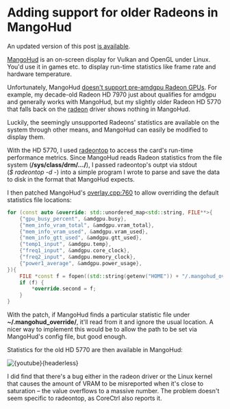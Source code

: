 <post-date date="11 February 2023"/>

# Adding support for older Radeons in MangoHud

<div class="note">
    An updated version of this post <a href="/blog/adding-workaround-support-for-unsupported-gpus-in-mangohud/">is available</a>.
</div>

[MangoHud](https://github.com/flightlessmango/MangoHud/) is an on-screen display for Vulkan and OpenGL under Linux. You'd use it in games etc. to display run-time statistics like frame rate and hardware temperature.

Unfortunately, MangoHud [doesn't support pre-amdgpu Radeon GPUs](https://github.com/flightlessmango/MangoHud/issues/233). For example, my decade-old Radeon HD 7970 just about qualifies for amdgpu and generally works with MangoHud, but my slightly older Radeon HD 5770 that falls back on the [radeon](https://linux.die.net/man/4/radeon) driver shows nothing in MangoHud.

Luckily, the seemingly unsupported Radeons' statistics are available on the system through other means, and MangoHud can easily be modified to display them.

With the HD 5770, I used [radeontop](https://github.com/clbr/radeontop) to access the card's run-time performance metrics. Since MangoHud reads Radeon statistics from the file system (**/sys/class/drm/.../**), I passed radeontop's outpt via stdout <span style="white-space: nowrap;">(*$ radeontop -d -*)</span> into a simple program I wrote to parse and save the data to disk in the format that MangoHud expects.

I then patched MangoHud's [overlay.cpp:760](https://github.com/flightlessmango/MangoHud/blob/v0.6.8/src/overlay.cpp#L760) to allow overriding the default statistics file locations:

```c++ [{headerless}]
for (const auto &override: std::unordered_map<std::string, FILE**>{
    {"gpu_busy_percent", &amdgpu.busy},
    {"mem_info_vram_total", &amdgpu.vram_total},
    {"mem_info_vram_used", &amdgpu.vram_used},
    {"mem_info_gtt_used", &amdgpu.gtt_used},
    {"temp1_input", &amdgpu.temp},
    {"freq1_input", &amdgpu.core_clock},
    {"freq2_input", &amdgpu.memory_clock},
    {"power1_average", &amdgpu.power_usage},
}){
    FILE *const f = fopen((std::string(getenv("HOME")) + "/.mangohud_override/" + override.first).c_str(), "r");
    if (f) {
        *override.second = f;
    }
}
```

With the patch, if MangoHud finds a particular statistic file under **~/.mangohud_override/**, it'll read from it and ignore the usual location. A nicer way to implement this would be to allow the path to be set via MangoHud's config file, but good enough.

Statistics for the old HD 5770 are then available in MangoHud:

![{youtube}{headerless}](vfqxiOpDCmg)

I did find that there's a bug either in the radeon driver or the Linux kernel that causes the amount of VRAM to be misreported when it's close to saturation &ndash; the value overflows to a massive number. The problem doesn't seem specific to radeontop, as CoreCtrl also reports it.